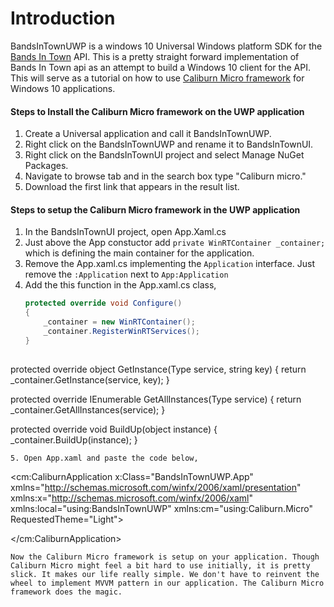 # Introduction
BandsInTownUWP is a windows 10 Universal Windows platform SDK for the [Bands In Town](http://www.bandsintown.com/api/overview) API. This is a pretty straight forward implementation of Bands In Town api as an attempt to build a Windows 10 client for the API. This will serve as a tutorial on how to use [Caliburn Micro framework](http://caliburnmicro.com/) for Windows 10 applications. 

#### Steps to Install the Caliburn Micro framework on the UWP application
1. Create a Universal application and call it BandsInTownUWP.
2. Right click on the BandsInTownUWP and rename it to BandsInTownUI. 
3. Right click on the BandsInTownUI project and select Manage NuGet Packages.
4. Navigate to browse tab and in the search box type "Caliburn micro."
5. Download the first link that appears in the result list.

#### Steps to setup the Caliburn Micro framework in the UWP application
1. In the BandsInTownUI project, open App.Xaml.cs
2. Just above the App constuctor add ```private WinRTContainer _container;``` which is defining the main container for the application.
3. Remove the App.xaml.cs implementing the ```Application``` interface. Just remove the ```:Application``` next to ```App:Application```
4. Add the this function in the App.xaml.cs class,
   ```csharp
   protected override void Configure()
   {
       _container = new WinRTContainer();
       _container.RegisterWinRTServices();
   }
 
  protected override object GetInstance(Type service, string key)
  {
      return _container.GetInstance(service, key);
  }

  protected override IEnumerable<object> GetAllInstances(Type service)
  {
      return _container.GetAllInstances(service);
  }

  protected override void BuildUp(object instance)
  {
      _container.BuildUp(instance);
  }
  ```
5. Open App.xaml and paste the code below, 
```
<cm:CaliburnApplication
     x:Class="BandsInTownUWP.App"
    xmlns="http://schemas.microsoft.com/winfx/2006/xaml/presentation"
    xmlns:x="http://schemas.microsoft.com/winfx/2006/xaml"
    xmlns:local="using:BandsInTownUWP"
    xmlns:cm="using:Caliburn.Micro"
    RequestedTheme="Light">

</cm:CaliburnApplication>
```
Now the Caliburn Micro framework is setup on your application. Though Caliburn Micro might feel a bit hard to use initially, it is pretty slick. It makes our life really simple. We don't have to reinvent the wheel to implement MVVM pattern in our application. The Caliburn Micro framework does the magic. 
  
    






